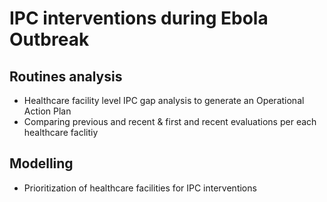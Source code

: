# IPC interventions during Ebola Outbreak

## Routines analysis

* Healthcare facility level IPC gap analysis to generate an Operational Action Plan
* Comparing previous and recent & first and recent evaluations per each healthcare faclitiy

## Modelling

* Prioritization of healthcare facilities for IPC interventions
